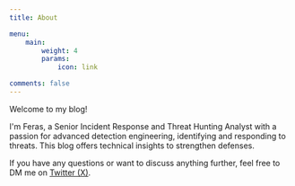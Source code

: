 ```yaml
---
title: About

menu:
    main: 
        weight: 4
        params:
            icon: link

comments: false
---
```


Welcome to my blog!

I'm Feras, a Senior Incident Response and Threat Hunting Analyst with a passion for advanced detection engineering, identifying and responding to threats. This blog offers technical insights to strengthen defenses.

If you have any questions or want to discuss anything further, feel free to DM me on [Twitter (X)](https://x.com/feras_454).

